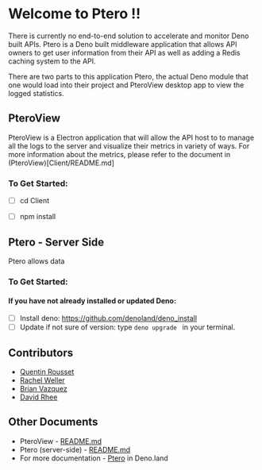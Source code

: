 # Welcome to Ptero !!
There is currently no end-to-end solution to accelerate and monitor Deno built APIs. Ptero is a Deno built middleware application that allows API owners to get user information from their API as well as adding a Redis caching system to the API. 

There are two parts to this application Ptero, the actual Deno module that one would load into their project and PteroView desktop app to view the logged statistics.

## PteroView
PteroView is a Electron application that will allow the API host to to manage all the logs to the server and visualize their metrics in variety of ways. For more information about the metrics, please refer to the document in (PteroView)[Client/README.md]

### To Get Started: 
- [ ] cd Client
- [ ] npm install


## Ptero - Server Side
Ptero allows data 

### To Get Started:
#### If you have not already installed or updated Deno:
- [ ] Install deno: https://github.com/denoland/deno_install
- [ ] Update if not sure of version: type <code>deno upgrade </code> in your terminal.

## Contributors
- [Quentin Rousset](https://github.com/qrousset/)
- [Rachel Weller](https://github.com/wellerr3/)
- [Brian Vazquez](https://github.com/brianvazquez9)
- [David Rhee](https://github.com/rheed14)

## Other Documents
- PteroView - [README.md](Client/README.md)
- Ptero (server-side) - [README.md](Ptero/README.md)
- For more documentation - [Ptero](https://deno.land/x/ptero) in Deno.land